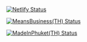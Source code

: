 [![Netlify Status](https://api.netlify.com/api/v1/badges/3717de4b-cf14-4c26-a15a-ac9e1b1c9b95/deploy-status)](https://app.netlify.com/sites/mb-coffee-gatsby/deploys)

[![MeansBusiness(TH) Status](<https://img.shields.io/badge/MeansBusiness(TH)-build-blue.svg>)](https://app.netlify.com/sites/mb-coffee-gatsby/deploys)

[![MadeInPhuket(TH) Status](<https://img.shields.io/badge/MadeInPhuket(TH)-Phuket%20Smart%20City-brightgreen.svg>)](https://app.netlify.com/sites/mb-coffee-gatsby/deploys)
